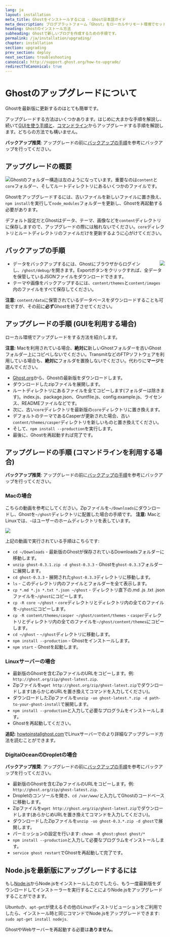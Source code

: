 ```yaml
---
lang: ja
layout: installation
meta_title: Ghostをインストールするには - Ghost日本語ガイド
meta_description: ブログプラットフォーム「Ghost」をローカルやリモート環境でセットアップするための手順です。
heading: Ghostのインストール方法
subheading: Ghostで新しいブログを作成するための手順です。
permalink: /ja/installation/upgrading/
chapter: installation
section: upgrading
prev_section: deploy
next_section: troubleshooting
canonical: http://support.ghost.org/how-to-upgrade/
redirectToCanonical: true
---
```


# Ghostのアップグレードについて <a id="upgrade"></a>

Ghostを最新版に更新するのはとても簡単です。

アップグレードする方法はいくつかあります。はじめに大まかな手順を解説し、続いて[GUIを使う手順と](#how-to)、[コマンドライン](#cli)からアップグレードする手順を解説します。どちらの方法でも構いません。

<p class="note"><strong>バックアップ推奨</strong>: アップグレードの前に<a href="#backing-up">バックアップの手順</a>を参考にバックアップを行ってください。</p>

## アップグレードの概要

<img src="https://s3-eu-west-1.amazonaws.com/ghost-website-cdn/folder-structure.png" style="float:left" />

Ghostのフォルダー構造は左のようになっています。重要なのは<code class="path">content</code>と<code class="path">core</code>フォルダー、そしてルートディレクトリにあるいくつかのファイルです。

Ghostをアップグレードするには、古いファイルを新しいファイルに置き換え、`npm install`を実行して<code class="path">node_modules</code>フォルダーを更新し、Ghostを再起動する必要があります。

デフォルト設定だとGhostはデータ、テーマ、画像などを<code class="path">content</code>ディレクトリに保存しますので、アップグレードの際には触れないでください。<code class="path">core</code>ディレクトリとルートディレクトリのファイルだけを更新するように心がけてください。

## バックアップの手順 <a id="backing-up"></a>

<img src="https://s3-eu-west-1.amazonaws.com/ghost-website-cdn/export.png" style="float:right" />

*   データをバックアップするには、Ghostにブラウザからログインし、<code class="path">/ghost/debug/</code>を開きます。Exportボタンをクリックすれば、全データを保管しているJSONファイルをダウンロードできます。
*   テーマや画像をバックアップするには、<code class="path">content/themes</code>と<code class="path">content/images</code>内のファイルをすべて保存してください。

<p class="note"><strong>注意:</strong> <code class="path">content/data</code>に保管されているデータベースをダウンロードすることも可能ですが、その前に<strong>必ず</strong>Ghostを終了させてください。</p>


## アップグレードの手順 (GUIを利用する場合) <a id="how-to"></a>

ローカル環境でアップグレードをする方法を紹介します。

<p class="warn"><strong>注意:</strong> Macを利用されている場合、<strong>絶対に</strong>新しいGhostフォルダーを古いGhostフォルダー上にコピペしないでください。TransmitなどのFTPソフトウェアを利用している場合も、<strong>絶対に</strong>フォルダを<kbd>置換</kbd>しないでください。代わりに<strong>マージ</strong>を選んでください。</p>

*   [Ghost.org](http://ghost.org/download/)から、Ghostの最新版をダウンロードします。
*   ダウンロードしたzipファイルを展開します。
*   ルートディレクトリにあるファイルを全てコピーします(フォルダーは除きます)。index.js、package.json、Gruntfile.js、config.example.js、ライセンス、READMEファイルなどです。
*   次に、古い<code class="path">core</code>ディレクトリを最新版の`core`ディレクトリに置き換えます。
*   デフォルトのテーマであるCasperが更新された場合、古い<code class="path">content/themes/casper</code>ディレクトリを新しいものと置き換えてください。
*   そして、`npm install --production`を実行します。
*   最後に、Ghostを再起動すれば完了です。

## アップグレードの手順 (コマンドラインを利用する場合) <a id="cli"></a>

<p class="note"><strong>バックアップ推奨</strong>: アップグレードの前に<a href="#backing-up">バックアップの手順</a>を参考にバックアップを行ってください。</p>

### Macの場合 <a id="cli-mac"></a>

こちらの動画を参考にしてください。Zipファイルを<code class="path">~/Downloads</code>にダウンロードし、Ghostを<code class="path">~/ghost</code>ディレクトリに配置した場合の手順です。 <span class="note">**注意:** MacとLinuxでは、`~`はユーザーのホームディレクトリを表しています。</span>

![](https://s3-eu-west-1.amazonaws.com/ghost-website-cdn/upgrade-ghost.gif)

上記の動画で実行されている手順はこちらです:

*   <code class="path">cd ~/Downloads</code> - 最新版のGhostが保存されているDownloadsフォルダーに移動します。
*   `unzip ghost-0.3.1.zip -d ghost-0.3.3` - Ghostを<code class="path">ghost-0.3.3</code>フォルダーに展開します。
*   <code class="path">cd ghost-0.3.3</code> - 展開された<code class="path">ghost-0.3.3</code>ディレクトリに移動します。
*   `ls` - このディレクトリ内のファイルとフォルダーを全て表示します。
*   `cp *.md *.js *.txt *.json ~/ghost` - ディレクトリ直下の.md .js .txt .jsonファイルを<code class="path">~/ghost</code>にコピーします。
*   `cp -R core ~/ghost` - <code class="path">core</code>ディレクトリとディレクトリ内の全てのファイルを<code class="path">~/ghost</code>にコピーします。
*   `cp -R content/themes/casper ~/ghost/content/themes` - <code class="path">casper</code>ディレクトリとディレクトリ内の全てのファイルを<code class="path">~/ghost/content/themes</code>にコピーします。
*   `cd ~/ghost` - <code class="path">~/ghost</code>ディレクトリに移動します。
*   `npm install --production` - Ghostをインストールします。
*   `npm start` - Ghostを起動します。

### Linuxサーバーの場合 <a id="cli-server"></a>

*   最新版のGhostを含むZipファイルのURLをコピーします。例: `http://ghost.org/zip/ghost-latest.zip`.
*   Zipファイルを`wget http://ghost.org/zip/ghost-latest.zip`でダウンロードします(あらかじめURLを置き換えてコマンドを入力してください)。
*   ダウンロードしたZipファイルを`unzip -uo ghost-latest.*.zip -d path-to-your-ghost-install`で展開します。
*   `npm install --production`と入力して必要なプログラムをインストールします。
*   Ghostを再起動してください。

**追記:** [howtoinstallghost.com](http://www.howtoinstallghost.com/how-to-update-ghost/)でLinuxサーバーでのより詳細なアップグレード方法を読むことができます。

### DigitalOceanのDropletの場合 <a id="digitalocean"></a>

<p class="note"><strong>バックアップ推奨</strong>: アップグレードの前に<a href="#backing-up">バックアップの手順</a>を参考にバックアップを行ってください。</p>

*   最新版のGhostを含むZipファイルのURLをコピーします。例: `http://ghost.org/zip/ghost-latest.zip`.
*   Dropletのコンソールを開き、`cd /var/www/`と入力してGhostのコードベースに移動します。
*   Zipファイルを`wget http://ghost.org/zip/ghost-latest.zip`でダウンロードします(あらかじめURLを置き換えてコマンドを入力してください)。
*   ダウンロードしたZipファイルを`unzip -uo ghost-0.3.*.zip -d ghost`で展開します。
*   パーミッションの設定を行います: `chown -R ghost:ghost ghost/*`
*   `npm install --production`と入力して必要なプログラムをインストールします。
*   `service ghost restart`でGhostを再起動して完了です。

## Node.jsを最新版にアップグレードするには <a id="upgrading-node"></a>

もし[Node.js](nodejs.org)からNode.jsをインストールしたのでしたら、もう一度最新版をダウンロードしてインストーラーを実行することによりNode.jsをアップグレードすることができます。

Ubuntuか、`apt-get`が使えるその他のLinuxディストリビューションをご利用でしたら、インストール時と同じコマンドでNode.jsをアップグレードできます: `sudo apt-get install nodejs`.

GhostやWebサーバーを再起動する必要は**ありません**。
